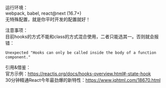 运行环境：<br>
webpack, babel, react@next (16.7+)<br>
无特殊配置，就是你平时开发的配置就好！


注意事项：<br>
目前hooks的方式不能和class的方式混合使用，二者只能选其一。否则就会报错：<br>

    Unexpected "Hooks can only be called inside the body of a function component."

引用&借鉴：<br>
官方示例：https://reactjs.org/docs/hooks-overview.html#-state-hook<br>
30分钟精通React今年最劲爆的新特性：https://www.jqhtml.com/18670.html
